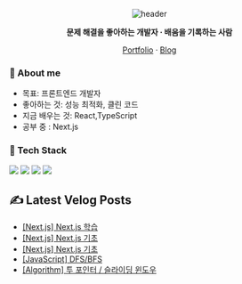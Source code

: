 <!-- ===== Hero ===== -->
<!-- 중앙 정렬 헤더와 짧은 슬로건 -->
<div align="center">
  <!-- 헤더 배너 -->
<p align="center">
  <img src="https://capsule-render.vercel.app/api?type=waving&color=0:7F7FD5,50:86A8E7,100:91EAE4&height=200&section=header&text=Frontend%20Developer%20김민석&fontSize=36&fontAlignY=35&animation=fadeIn" alt="header" />
</p>
  <p><b>문제 해결을 좋아하는 개발자 · 배움을 기록하는 사람</b></p>
  <!-- 퀵 링크 -->
  <p>
    <a href="https://portpolio-10012.vercel.app/">Portfolio</a> ·
    <a href="https://velog.io/@10012/posts">Blog</a> 
  </p>
</div>

<!-- ===== 소개 ===== -->
### 👋 About me
- 목표: 프론트엔드 개발자
- 좋아하는 것: 성능 최적화, 클린 코드
- 지금 배우는 것: React,TypeScript
- 공부 중 : Next.js

<!-- ===== 기술 스택 ===== -->
### 🧰 Tech Stack
<!-- 뱃지형 아이콘: shields.io + simple-icons -->
<p>
  <img src="https://img.shields.io/badge/TypeScript-3178C6?logo=typescript&logoColor=white" />
  <img src="https://img.shields.io/badge/React-20232a?logo=react&logoColor=61DAFB" />
  <img src="https://img.shields.io/badge/Node.js-339933?logo=nodedotjs&logoColor=white" />
  <img src="https://img.shields.io/badge/TailwindCSS-06B6D4?logo=tailwindcss&logoColor=white" />
</p>

## ✍️ Latest Velog Posts
<!-- BLOG-POST-LIST:START -->
- [[Next.js] Next.js 학습](https://velog.io/@10012/Next.js-Next.js-%ED%95%99%EC%8A%B5)
- [[Next.js] Next.js 기초](https://velog.io/@10012/Next.js-Next.js-%EA%B8%B0%EC%B4%88-qjyf6ocx)
- [[Next.js] Next.js 기초](https://velog.io/@10012/Next.js-Next.js-%EA%B8%B0%EC%B4%88)
- [[JavaScript] DFS/BFS](https://velog.io/@10012/JavaScript-DFSBFS)
- [[Algorithm] 투 포인터 / 슬라이딩 윈도우](https://velog.io/@10012/Algorithm-%ED%88%AC-%ED%8F%AC%EC%9D%B8%ED%84%B0-%EC%8A%AC%EB%9D%BC%EC%9D%B4%EB%94%A9-%EC%9C%88%EB%8F%84%EC%9A%B0)
<!-- BLOG-POST-LIST:END -->

